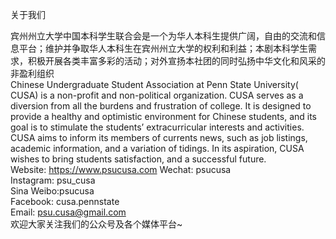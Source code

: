 关于我们

宾州州立大学中国本科学生联合会是一个为华人本科生提供广阔，自由的交流和信息平台；维护并争取华人本科生在宾州州立大学的权利和利益；本剧本科学生需求，积极开展各类丰富多彩的活动；对外宣扬本社团的同时弘扬中华文化和风采的非盈利组织  
Chinese Undergraduate Student Association at Penn State University\( CUSA\) is a non-profit and non-political organization. CUSA serves as a diversion from all the burdens and frustration of college. It is designed to provide a healthy and optimistic environment for Chinese students, and its goal is to stimulate the students’ extracurricular interests and activities. CUSA aims to inform its members of currents news, such as job listings, academic information, and a variation of tidings. In its aspiration, CUSA wishes to bring students satisfaction, and a successful future.  
Website: https://www.psucusa.com
Wechat: psucusa  
Instagram: psu\_cusa  
Sina Weibo:psucusa  
Facebook: cusa.pennstate  
Email: psu.cusa@gmail.com  
欢迎大家关注我们的公众号及各个媒体平台~

